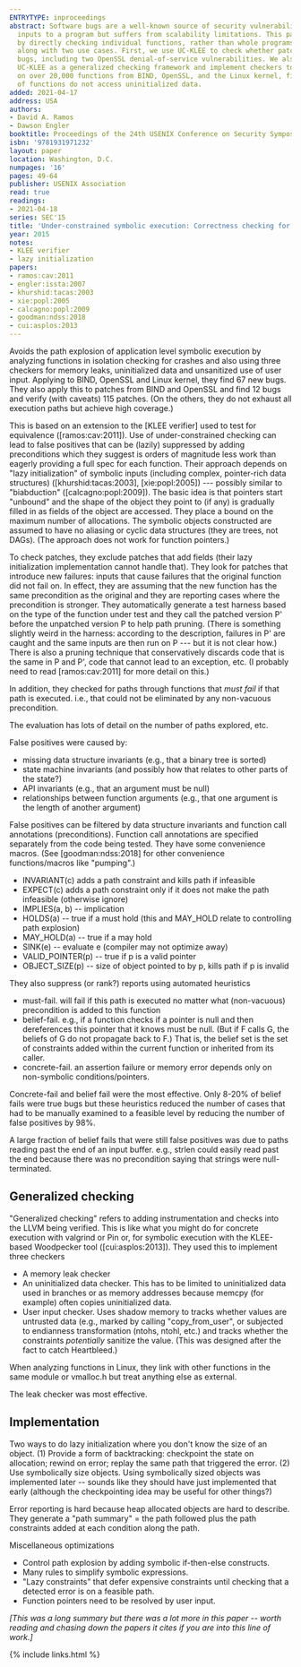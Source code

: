 ```yaml
---
ENTRYTYPE: inproceedings
abstract: Software bugs are a well-known source of security vulnerabilities. One technique for finding bugs, symbolic execution, considers all possible
  inputs to a program but suffers from scalability limitations. This paper uses a variant, under-constrained symbolic execution, that improves scalability
  by directly checking individual functions, rather than whole programs. We present UC-KLEE, a novel, scalable framework for checking C/C++ systems code,
  along with two use cases. First, we use UC-KLEE to check whether patches introduce crashes. We check over 800 patches from BIND and OpenSSL and find 12
  bugs, including two OpenSSL denial-of-service vulnerabilities. We also verify (with caveats) that 115 patches do not introduce crashes. Second, we use
  UC-KLEE as a generalized checking framework and implement checkers to find memory leaks, uninitialized data, and unsafe user input. We evaluate the checkers
  on over 20,000 functions from BIND, OpenSSL, and the Linux kernel, find 67 bugs, and verify that hundreds of functions are leak free and that thousands
  of functions do not access uninitialized data.
added: 2021-04-17
address: USA
authors:
- David A. Ramos
- Dawson Engler
booktitle: Proceedings of the 24th USENIX Conference on Security Symposium
isbn: '9781931971232'
layout: paper
location: Washington, D.C.
numpages: '16'
pages: 49-64
publisher: USENIX Association
read: true
readings:
- 2021-04-18
series: SEC'15
title: 'Under-constrained symbolic execution: Correctness checking for real code'
year: 2015
notes:
- KLEE verifier
- lazy initialization
papers:
- ramos:cav:2011
- engler:issta:2007
- khurshid:tacas:2003
- xie:popl:2005
- calcagno:popl:2009
- goodman:ndss:2018
- cui:asplos:2013
---
```


Avoids the path explosion of application level symbolic execution by analyzing functions in isolation
checking for crashes and also using three checkers for memory leaks, uninitialized data and unsanitized use of user input.
Applying to BIND, OpenSSL and Linux kernel, they find 67 new bugs.
They also apply this to patches from BIND and OpenSSL and find 12 bugs and verify (with caveats) 115 patches.
(On the others, they do not exhaust all execution paths but achieve high coverage.)

This is based on an extension to the [KLEE verifier] used to test for equivalence ([ramos:cav:2011]).
Use of under-constrained checking can lead to false positives that can be (lazily) suppressed
by adding preconditions which they suggest is orders of magnitude less work than eagerly providing a full spec for each function.
Their approach depends on "lazy initialization" of symbolic inputs (including complex, pointer-rich data structures)
([khurshid:tacas:2003], [xie:popl:2005]) --- possibly similar to "biabduction" ([calcagno:popl:2009]).
The basic idea is that pointers start "unbound" and the shape of the object they point to (if any) is gradually
filled in as fields of the object are accessed.
They place a bound on the maximum number of allocations.
The symbolic objects constructed are assumed to have no aliasing or cyclic data structures (they are trees, not DAGs).
(The approach does not work for function pointers.)

To check patches, they exclude patches that add fields (their lazy initialization implementation cannot handle that).
They look for patches that introduce new failures: inputs that cause failures that the original function did not fail on.
In effect, they are assuming that the new function has the same precondition as the original and they are reporting
cases where the precondition is stronger.
They automatically generate a test harness based on the type of the function under test and they call the patched version P'
before the unpatched version P to help path pruning.
(There is something slightly weird in the harness: according to the description, failures in P' are caught and the
same inputs are then run on P --- but it is not clear how.)
There is also a pruning technique that conservatively discards code that is the same in P and P', code that cannot lead to an
exception, etc. (I probably need to read [ramos:cav:2011] for more detail on this.)

In addition, they checked for paths through functions that *must fail* if that path is executed. i.e., that could not
be eliminated by any non-vacuous precondition.

The evaluation has lots of detail on the number of paths explored, etc.

False positives were caused by:

- missing data structure invariants (e.g., that a binary tree is sorted)
- state machine invariants (and possibly how that relates to other parts of the state?)
- API invariants (e.g., that an argument must be null)
- relationships between function arguments (e.g., that one argument is the length of another argument)

False positives can be filtered by data structure invariants and function call annotations (preconditions).
Function call annotations are specified separately from the code being tested.
They have some convenience macros. (See [goodman:ndss:2018] for other convenience functions/macros like "pumping".)

- INVARIANT(c) adds a path constraint and kills path if infeasible
- EXPECT(c) adds a path constraint only if it does not make the path infeasible (otherwise ignore)
- IMPLIES(a, b) -- implication
- HOLDS(a) -- true if a must hold (this and MAY_HOLD relate to controlling path explosion)
- MAY_HOLD(a) -- true if a may hold
- SINK(e) -- evaluate e (compiler may not optimize away)
- VALID_POINTER(p) -- true if p is a valid pointer
- OBJECT_SIZE(p) -- size of object pointed to by p, kills path if p is invalid

They also suppress (or rank?) reports using automated heuristics

- must-fail. will fail if this path is executed no matter what (non-vacuous) precondition
  is added to this function
- belief-fail. e.g., if a function checks if a pointer is null and then dereferences this
  pointer that it knows must be null. (But if F calls G, the beliefs of G do not propagate
  back to F.) That is, the belief set is the set of constraints added within the current
  function or inherited from its caller.
- concrete-fail. an assertion failure or memory error
  depends only on non-symbolic conditions/pointers.

Concrete-fail and belief fail were the most effective.
Only 8-20% of belief fails were true bugs but these heuristics
reduced the number of cases that had to be manually examined to a feasible level
by reducing the number of false positives by 98%.

A large fraction of belief fails that were still false positives was due to paths
reading past the end of an input buffer. e.g., strlen could easily read past the end
because there was no precondition saying that strings were null-terminated.

## Generalized checking

"Generalized checking" refers to adding instrumentation and checks into the LLVM
being verified. This is like what you might do for concrete execution with valgrind or Pin or, for
symbolic execution with the KLEE-based Woodpecker tool ([cui:asplos:2013]).
They used this to implement three checkers

- A memory leak checker
- An uninitialized data checker.
  This has to be limited to uninitialized data used in branches or as memory addresses
  because memcpy (for example) often copies uninitialized data.
- User input checker.
  Uses shadow memory to tracks whether values are untrusted data (e.g., marked by
  calling "copy_from_user", or subjected to endianness transformation (ntohs, ntohl, etc.)
  and tracks whether the constraints *potentially* sanitize the value.
  (This was designed after the fact to catch Heartbleed.)

When analyzing functions in Linux, they link with other functions in the same module or vmalloc.h but
treat anything else as external.

The leak checker was most effective.

## Implementation

Two ways to do lazy initialization where you don't know the size of an object.
(1) Provide a form of backtracking: checkpoint the state on allocation; rewind on error;
replay the same path that triggered the error.
(2) Use symbolically size objects.
Using symbolically sized objects was implemented later -- sounds like they should have
just implemented that early (although the checkpointing idea may be useful for other things?)

Error reporting is hard because heap allocated objects are hard to describe.
They generate a "path summary" = the path followed plus the path constraints added
at each condition along the path.

Miscellaneous optimizations

- Control path explosion by adding symbolic if-then-else constructs.
- Many rules to simplify symbolic expressions.
- "Lazy constraints" that defer expensive constraints until checking that a detected
  error is on a feasible path.
- Function pointers need to be resolved by user input.

*[This was a long summary but there was a lot more in this paper -- worth reading
and chasing down the papers it cites if you are into this line of work.]*

{% include links.html %}
